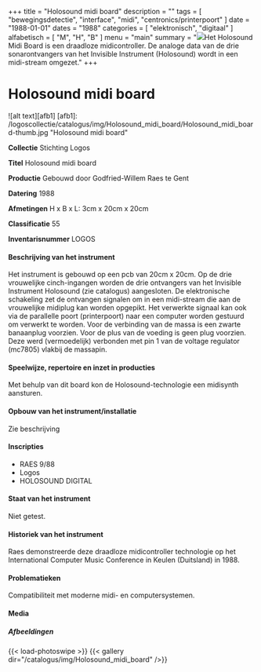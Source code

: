 ﻿+++
title = "Holosound midi board"
description = ""
tags = [ "bewegingsdetectie", "interface", "midi", "centronics/printerpoort"
]
date = "1988-01-01"
dates = "1988"
categories = [
    "elektronisch", "digitaal"
]
alfabetisch = [ "M", "H", "B"
]
menu = "main"
summary = "<a href='/logoscollectie/catalogus/1988/holosound_midi_board'><img src='/logoscollectie/catalogus/img/Holosound_midi_board/Holosound_midi_board-thumb.jpg'></a>Het Holosound Midi Board is een draadloze midicontroller. De analoge data van de drie sonarontvangers van het Invisible Instrument (Holosound) wordt in een midi-stream omgezet."
+++

# Holosound midi board

![alt text][afb1]
[afb1]: /logoscollectie/catalogus/img/Holosound_midi_board/Holosound_midi_board-thumb.jpg "Holosound midi board"

**Collectie**
Stichting Logos

**Titel**
Holosound midi board

**Productie**
Gebouwd door Godfried-Willem Raes te Gent

**Datering**
1988

**Afmetingen**
H x B x L: 3cm x 20cm x 20cm

**Classificatie**
55

**Inventarisnummer**
LOGOS

#### Beschrijving van het instrument
Het instrument is gebouwd op een pcb van 20cm x 20cm. Op de drie vrouwelijke cinch-ingangen worden de drie ontvangers van het Invisible Instrument Holosound (zie catalogus) aangesloten. De elektronische schakeling zet de ontvangen signalen om in een midi-stream die aan de vrouwelijke midiplug kan worden opgepikt. Het verwerkte signaal kan ook via de parallelle poort (printerpoort) naar een computer worden gestuurd om verwerkt te worden.
Voor de verbinding van de massa is een zwarte banaanplug voorzien. Voor de plus van de voeding is geen plug voorzien. Deze werd (vermoedelijk) verbonden met pin 1 van de voltage regulator (mc7805) vlakbij de massapin.

#### Speelwijze, repertoire en inzet in producties
Met behulp van dit board kon de Holosound-technologie een midisynth aansturen.

#### Opbouw van het instrument/installatie
Zie beschrijving

#### Inscripties
- RAES 9/88
- Logos
- HOLOSOUND DIGITAL

#### Staat van het instrument
Niet getest.

#### Historiek van het instrument
Raes demonstreerde deze draadloze midicontroller technologie op het International Computer Music Conference in Keulen (Duitsland) in 1988.

#### Problematieken
Compatibiliteit met moderne midi- en computersystemen.

#### Media
##### Afbeeldingen
{{< load-photoswipe >}}
{{< gallery dir="/catalogus/img/Holosound_midi_board" />}}

